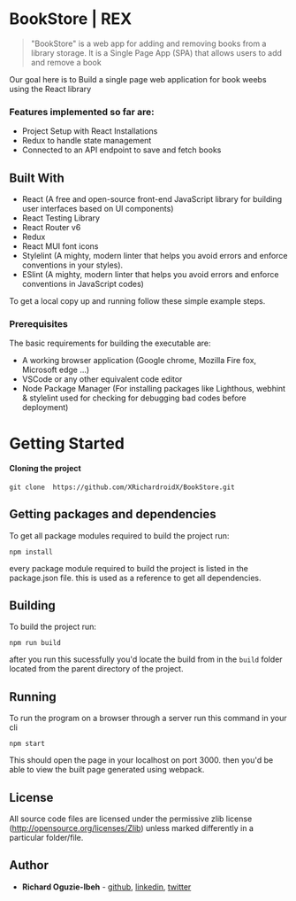 # BookStore | REX

> "BookStore" is a web app for adding and removing books from a library storage. It is a Single Page App (SPA) that allows users to add and remove a book

Our goal here is to Build a single page web application for book weebs using the React library

<!-- 
## Live Demo
Click [here](#) to view live demo
 -->
### Features implemented so far are:

- Project Setup with React Installations
- Redux to handle state management
- Connected to an API endpoint to save and fetch books

## Built With

- React (A free and open-source front-end JavaScript library for building user interfaces based on UI components)
- React Testing Library
- React Router v6
- Redux
- React MUI font icons
- Stylelint (A mighty, modern linter that helps you avoid errors and enforce conventions in your styles).
- ESlint (A mighty, modern linter that helps you avoid errors and enforce conventions in JavaScript codes)

To get a local copy up and running follow these simple example steps.

### Prerequisites

The basic requirements for building the executable are:

- A working browser application (Google chrome, Mozilla Fire fox, Microsoft edge ...)
- VSCode or any other equivalent code editor
- Node Package Manager (For installing packages like Lighthous, webhint & stylelint used for checking for debugging bad codes before deployment)

# Getting Started

#### Cloning the project

```
git clone  https://github.com/XRichardroidX/BookStore.git
```

## Getting packages and dependencies
To get all package modules required to build the project run:
```
npm install
```
every package module required to build the project is listed in the package.json file. this is used as a reference to get all dependencies.

## Building 

To build the project run:
```
npm run build
```
after you run this sucessfully you'd locate the build from in the ```build``` folder located from the parent directory of the project.

## Running

To run the program on a browser through a server run this command in your cli
```
npm start
```
This should open the page in your localhost on port 3000. then you'd be able to view the built page generated using webpack.

## License

All source code files are licensed under the permissive zlib license
(http://opensource.org/licenses/Zlib) unless marked differently in a particular folder/file.

## Author
- **Richard Oguzie-Ibeh** - [github](https://github.com/XRichardroidX), [linkedin](https://www.linkedin.com/in/richard-oguzie-ibeh-b4a975231), [twitter](https://twitter.com/RichardroiDX)
